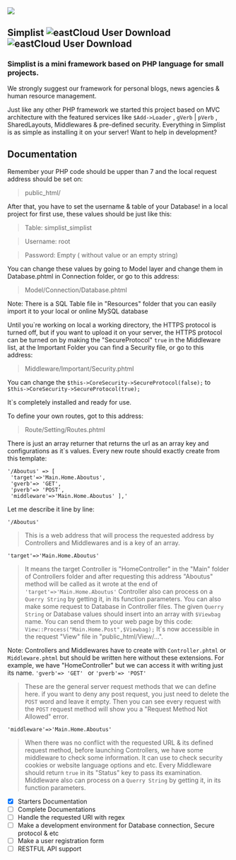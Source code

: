 <img src="http://simplist.local/Content/Shared/SimplistV2.png">

## Simplist  ![eastCloud User Download](http://eastcloud.ir/Content/Shared/Official-Badges.png) ![eastCloud User Download](http://eastcloud.ir/Content/Shared/Users-Badges.png)


### Simplist is a mini framework based on PHP language for small projects.
We strongly suggest our framework for personal blogs, news agencies & human resource management.




Just like any other PHP framework we started this project based on MVC architecture with the featured services like `$Add->Loader` , `gVerb` | `pVerb` , SharedLayouts, Middlewares & pre-defined security.
Everything in Simplist is as simple as installing it on your server!
Want to help in development?

## Documentation
Remember your PHP code should be upper than 7 and the local request address should be set on:
>public_html/

After that, you have to set the username & table of your Database!
in a local project for first use, these values should be just like this: 
>Table: simplist_simplist

>Username: root

>Password: Empty ( without value or an empty string)

You can change these values by going to Model layer and change them in Database.phtml in Connection folder, or go to this address:

>Model/Connection/Database.phtml

Note: There is a SQL Table file in "Resources" folder that you can easily import it to your local or online MySQL database


Until you\`re working on local a working directory, the HTTPS protocol is turned off, but if you want to upload it on your server, the HTTPS protocol can be turned on by making the "SecureProtocol" `true` in the Middleware list, at the Important Folder you can find a Security file, or go to this address:
>Middleware/Important/Security.phtml

You can change the `$this->CoreSecurity->SecureProtocol(false);` to `$this->CoreSecurity->SecureProtocol(true);`

It\`s completely installed and ready for use.

To define your own routes, got to this address:
>Route/Setting/Routes.phtml

There is just an array returner that returns the url as an array key and configurations as it\`s values.
Every new route should exactly create from this template:
```
'/Aboutus' => [
 'target'=>'Main.Home.Aboutus',
 'gverb'=> 'GET',
 'pverb'=> 'POST',
 'middleware'=>'Main.Home.Aboutus' ],'
```
Let me describe it line by line:


`'/Aboutus' ` 
>This is a web address that will process the requested address by Controllers and Middlewares and is a key of an array.

`'target'=>'Main.Home.Aboutus'`
>It means the target Controller is "HomeController" in the "Main" folder of Controllers folder and after requesting this address "Aboutus" method will be called as it wrote at the end of `'target'=>'Main.Home.Aboutus'`
Controller also can process on a `Querry String` by getting it, in its function parameters.
You can also make some request to Database in Controller files.
The given `Querry String` or Database values should insert into an array with `$Viewbag` name.
You can send them to your web page by this code:
`View::Process("Main.Home.Post",$Viewbag);`
It\`s now accessible in the request "View" file in "public_html/View/...".

Note: Controllers and Middlewares have to create with `Controller.phtml` or `Middleware.phtml` but should be written here without these extensions.
For example, we have "HomeController" but we can access it with writing just its name.
`'gverb'=> 'GET' `  or `'pverb'=> 'POST' `
>These are the general server request methods that we can define here.
if you want to deny any post request, you just need to delete the `POST` word and leave it empty.
Then you can see every request with the `POST` request method will show you a "Request Method Not Allowed" error.


`'middleware'=>'Main.Home.Aboutus'`
>When there was no conflict with the requested URL & its defined request method, before launching Controllers, we have some middleware to check some information.
It can use to check security cookies or website language options and etc.
Every Middleware should return `true` in its "Status" key to pass its examination.
Middleware also can process on a `Querry String` by getting it, in its function parameters.

- [x] Starters Documentation
- [ ] Complete Documentations
- [ ] Handle the requested URl with regex
- [ ] Make a development environment for Database connection, Secure protocol & etc
- [ ] Make a user registration form
- [ ] RESTFUL API support